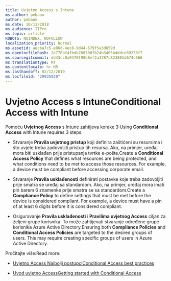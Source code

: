 ```yaml
---
title: Uvjetno Access s Intune
ms.author: pebaum
author: pebaum
ms.date: 10/11/2018
ms.audience: ITPro
ms.topic: article
ROBOTS: NOINDEX, NOFOLLOW
localization_priority: Normal
ms.assetid: aecba7c5-e86d-4ec8-9d44-679f5a3d659d
ms.openlocfilehash: 2e778bf4fbdb766700fb24b3405b4ddce89253f7
ms.sourcegitcommit: dd43cc0a9470f98b8ef2a3787c823801d674c666
ms.translationtype: MT
ms.contentlocale: hr-HR
ms.lasthandoff: 02/12/2019
ms.locfileid: "29935920"
---
```

# <a name="conditional-access-with-intune"></a><span data-ttu-id="f3e3d-102">Uvjetno Access s Intune</span><span class="sxs-lookup"><span data-stu-id="f3e3d-102">Conditional Access with Intune</span></span>

<span data-ttu-id="f3e3d-103">Pomoću **Uvjetnog Access** s Intune zahtijeva korake 3:</span><span class="sxs-lookup"><span data-stu-id="f3e3d-103">Using **Conditional Access** with Intune requires 3 steps:</span></span> 
  
- <span data-ttu-id="f3e3d-p101">Stvaranje **Pravila uvjetnog pristup** koji definira zaštićeni su resursima i što uvjete treba zadovoljiti pristup tih resursa. Ako, na primjer, uređaj mora biti usklađen prije pristupanja tvrtke e-pošte.</span><span class="sxs-lookup"><span data-stu-id="f3e3d-p101">Create a **Conditional Access Policy** that defines what resources are being protected, and what conditions need to be met to access those resources. For example, a device must be compliant before accessing corporate email.</span></span> 
    
- <span data-ttu-id="f3e3d-p102">Stvaranje **Pravila usklađenosti** definirati postavke koje treba zadovoljiti prije smatra se uređaj sa standardom. Ako, na primjer, uređaj mora imati pin barem 6 znamenke prije smatra se sa standardom.</span><span class="sxs-lookup"><span data-stu-id="f3e3d-p102">Create a **Compliance Policy** to define settings that must be met before the device is considered compliant. For example, a device must have a pin of at least 6 digits before it is considered compliant.</span></span> 
    
- <span data-ttu-id="f3e3d-p103">Osiguravanje **Pravila usklađenosti** i **Pravilima uvjetnog Access** ciljan za željeni grupe korisnika. To može zahtijevati stvaranje određene grupe korisnika Azure Active Directory.</span><span class="sxs-lookup"><span data-stu-id="f3e3d-p103">Ensuring both **Compliance Policies** and **Conditional Access Policies** are targeted to the desired groups of users. This may require creating specific groups of users in Azure Active Directory.</span></span> 
    
<span data-ttu-id="f3e3d-110">Pročitajte više:</span><span class="sxs-lookup"><span data-stu-id="f3e3d-110">Read more:</span></span>
  
- [<span data-ttu-id="f3e3d-111">Uvjetno Access Najbolji postupci</span><span class="sxs-lookup"><span data-stu-id="f3e3d-111">Conditional Access best practices</span></span>](https://docs.microsoft.com/azure/active-directory/conditional-access/best-practices)
    
- [<span data-ttu-id="f3e3d-112">Uvod uvjetno Access</span><span class="sxs-lookup"><span data-stu-id="f3e3d-112">Getting started with Conditional Access </span></span>](https://docs.microsoft.com/azure/active-directory/active-directory-conditional-access-azure-portal-get-started)
    

